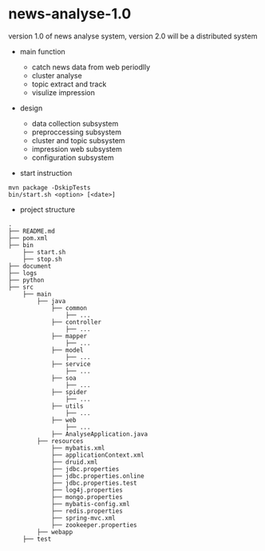 # news-analyse-1.0
version 1.0 of news analyse system, version 2.0 will be a distributed system

- main function
  - catch news data from web periodlly
  - cluster analyse
  - topic extract and track
  - visulize impression
  
- design
  - data collection subsystem
  - preproccessing subsystem
  - cluster and topic subsystem
  - impression web subsystem
  - configuration subsystem

- start instruction
```
mvn package -DskipTests
bin/start.sh <option> [<date>]
```
  
- project structure
```
.
├── README.md
├── pom.xml
├── bin
    ├── start.sh
    ├── stop.sh
├── document
├── logs
├── python
├── src
    ├── main
        ├── java
            ├── common
                ├── ...
            ├── controller
                ├── ...
            ├── mapper
                ├── ...
            ├── model
                ├── ...
            ├── service
                ├── ...
            ├── soa
                ├── ...
            ├── spider
                ├── ...
            ├── utils
                ├── ...
            ├── web
                ├── ...
            ├── AnalyseApplication.java
        ├── resources
            ├── mybatis.xml
            ├── applicationContext.xml
            ├── druid.xml
            ├── jdbc.properties
            ├── jdbc.properties.online
            ├── jdbc.properties.test
            ├── log4j.properties
            ├── mongo.properties
            ├── mybatis-config.xml
            ├── redis.properties
            ├── spring-mvc.xml
            ├── zookeeper.properties
        ├── webapp
    ├── test

```
